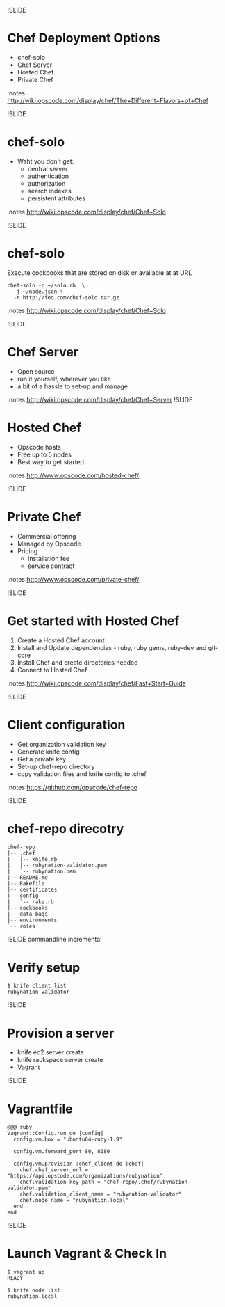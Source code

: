 !SLIDE
# Chef Deployment Options

* chef-solo
* Chef Server
* Hosted Chef
* Private Chef

.notes http://wiki.opscode.com/display/chef/The+Different+Flavors+of+Chef

!SLIDE
# chef-solo

* Waht you don't get: 
  * central server 
  * authentication
  * authorization
  * search indexes
  * persistent attributes 

.notes http://wiki.opscode.com/display/chef/Chef+Solo

!SLIDE
# chef-solo

Execute cookbooks that are stored on disk or available at at URL

    chef-solo -c ~/solo.rb  \
      -j ~/node.json \
      -r http://foo.com/chef-solo.tar.gz

.notes http://wiki.opscode.com/display/chef/Chef+Solo

!SLIDE
# Chef Server

* Open source
* run it yourself, wherever you like
* a bit of a hassle to set-up and manage

.notes http://wiki.opscode.com/display/chef/Chef+Server
!SLIDE
# Hosted Chef

* Opscode hosts
* Free up to 5 nodes
* Best way to get started

.notes http://www.opscode.com/hosted-chef/

!SLIDE
# Private Chef

* Commercial offering
* Managed by Opscode
* Pricing
  * installation fee
  * service contract

.notes http://www.opscode.com/private-chef/

!SLIDE
# Get started with Hosted Chef

1. Create a Hosted Chef account
2. Install and Update dependencies - ruby, ruby gems, ruby-dev and git-core
3. Install Chef and create directories needed
4. Connect to Hosted Chef

.notes http://wiki.opscode.com/display/chef/Fast+Start+Guide

!SLIDE
# Client configuration

* Get organization validation key
* Generate knife config
* Get a private key
* Set-up chef-repo directory
* copy validation files and knife config to .chef

.notes https://github.com/opscode/chef-repo

!SLIDE
# chef-repo direcotry

    chef-repo
    |-- .chef
    |   |-- knife.rb
    |   |-- rubynation-validator.pem
    |   `-- rubynation.pem
    |-- README.md
    |-- Rakefile
    |-- certificates
    |-- config
    |   `-- rake.rb
    |-- cookbooks
    |-- data_bags
    |-- environments
    `-- roles

!SLIDE commandline incremental
# Verify setup

    $ knife client list
    rubynation-validator 

!SLIDE 
# Provision a server

* knife ec2 server create
* knife rackspace server create
* Vagrant

!SLIDE
# Vagrantfile

    @@@ ruby
    Vagrant::Config.run do |config|
      config.vm.box = "ubuntu64-ruby-1.9"

      config.vm.forward_port 80, 8080

      config.vm.provision :chef_client do |chef|
        chef.chef_server_url = "https://api.opscode.com/organizations/rubynation"
        chef.validation_key_path = "chef-repo/.chef/rubynation-validator.pem"
        chef.validation_client_name = "rubynation-validator"
        chef.node_name = "rubynation.local"
      end
    end

!SLIDE
# Launch Vagrant & Check In
    
    $ vagrant up
    READY

    $ knife node list
    rubynation.local 
